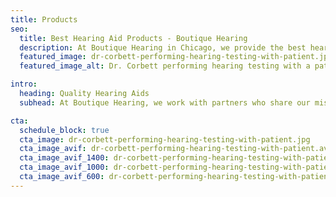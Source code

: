 ```yaml
---
title: Products
seo:
  title: Best Hearing Aid Products - Boutique Hearing
  description: At Boutique Hearing in Chicago, we provide the best hearing aid products and brands in the industry including Phonak, Resound and Widex.
  featured_image: dr-corbett-performing-hearing-testing-with-patient.jpg
  featured_image_alt: Dr. Corbett performing hearing testing with a patient

intro:
  heading: Quality Hearing Aids
  subhead: At Boutique Hearing, we work with partners who share our mission and values. For our clients we chose the most innovative, high-end hearing aids to provide the best quality and performance for all lifestyles.

cta:
  schedule_block: true
  cta_image: dr-corbett-performing-hearing-testing-with-patient.jpg
  cta_image_avif: dr-corbett-performing-hearing-testing-with-patient.avif
  cta_image_avif_1400: dr-corbett-performing-hearing-testing-with-patient-1400.avif
  cta_image_avif_1000: dr-corbett-performing-hearing-testing-with-patient-1000.avif
  cta_image_avif_600: dr-corbett-performing-hearing-testing-with-patient-600.avif
---
```

